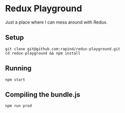 # Redux Playground

Just a place where I can mess around with Redux.

## Setup

```
git clone git@github.com:rapind/redux-playground.git
cd redux-playground && npm install
```

## Running

```
npm start
```

## Compiling the bundle.js

```
npm run prod
```
